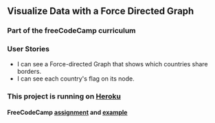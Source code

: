## Visualize Data with a Force Directed Graph
### Part of the freeCodeCamp curriculum

### User Stories
- I can see a Force-directed Graph that shows which countries share borders.
- I can see each country's flag on its node.

### This project is running on [Heroku](http://andydlindsay-forcedirected.herokuapp.com)
#### FreeCodeCamp [assignment](https://www.freecodecamp.com/challenges/show-national-contiguity-with-a-force-directed-graph) and [example](https://codepen.io/FreeCodeCamp/full/xVopBo)
